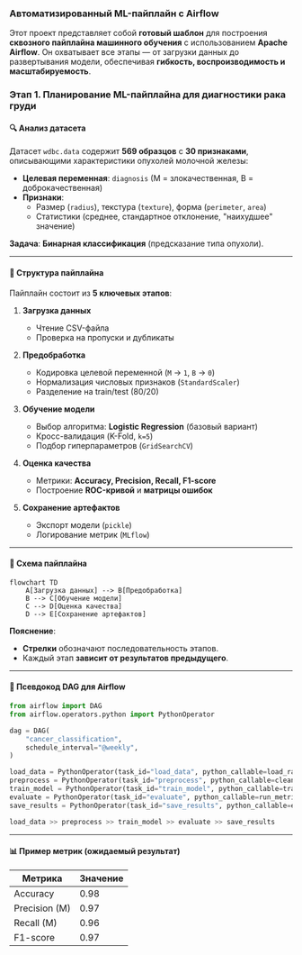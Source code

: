 ### **Автоматизированный ML-пайплайн с Airflow**  

Этот проект представляет собой **готовый шаблон** для построения **сквозного пайплайна машинного обучения** с использованием **Apache Airflow**. Он охватывает все этапы — от загрузки данных до развертывания модели, обеспечивая **гибкость, воспроизводимость и масштабируемость**.  
### **Этап 1. Планирование ML-пайплайна для диагностики рака груди**  

#### **🔍 Анализ датасета**  
Датасет `wdbc.data` содержит **569 образцов** с **30 признаками**, описывающими характеристики опухолей молочной железы:  
- **Целевая переменная**: `diagnosis` (M = злокачественная, B = доброкачественная)  
- **Признаки**:  
  - Размер (`radius`), текстура (`texture`), форма (`perimeter`, `area`)  
  - Статистики (среднее, стандартное отклонение, "наихудшее" значение)  

**Задача**: **Бинарная классификация** (предсказание типа опухоли).  

---

#### **📌 Структура пайплайна**  
Пайплайн состоит из **5 ключевых этапов**:  

1. **Загрузка данных**  
   - Чтение CSV-файла  
   - Проверка на пропуски и дубликаты  

2. **Предобработка**  
   - Кодировка целевой переменной (`M` → `1`, `B` → `0`)  
   - Нормализация числовых признаков (`StandardScaler`)  
   - Разделение на train/test (80/20)  

3. **Обучение модели**  
   - Выбор алгоритма: **Logistic Regression** (базовый вариант)  
   - Кросс-валидация (K-Fold, `k=5`)  
   - Подбор гиперпараметров (`GridSearchCV`)  

4. **Оценка качества**  
   - Метрики: **Accuracy, Precision, Recall, F1-score**  
   - Построение **ROC-кривой** и **матрицы ошибок**  

5. **Сохранение артефактов**  
   - Экспорт модели (`pickle`)  
   - Логирование метрик (`MLflow`)  

---

#### **🔗 Схема пайплайна**  
```mermaid
flowchart TD
    A[Загрузка данных] --> B[Предобработка]
    B --> C[Обучение модели]
    C --> D[Оценка качества]
    D --> E[Сохранение артефактов]
```

**Пояснение**:  
- **Стрелки** обозначают последовательность этапов.  
- Каждый этап **зависит от результатов предыдущего**.  

---

#### **📄 Псевдокод DAG для Airflow**  
```python
from airflow import DAG
from airflow.operators.python import PythonOperator

dag = DAG(
    "cancer_classification",
    schedule_interval="@weekly",
)

load_data = PythonOperator(task_id="load_data", python_callable=load_raw_data)
preprocess = PythonOperator(task_id="preprocess", python_callable=clean_and_normalize)
train_model = PythonOperator(task_id="train_model", python_callable=train_ml_model)
evaluate = PythonOperator(task_id="evaluate", python_callable=run_metrics)
save_results = PythonOperator(task_id="save_results", python_callable=export_artifacts)

load_data >> preprocess >> train_model >> evaluate >> save_results
```

---

#### **📊 Пример метрик (ожидаемый результат)**  
| Метрика       | Значение |
|---------------|----------|
| Accuracy      | 0.98     |
| Precision (M) | 0.97     |
| Recall (M)    | 0.96     |
| F1-score      | 0.97     |

